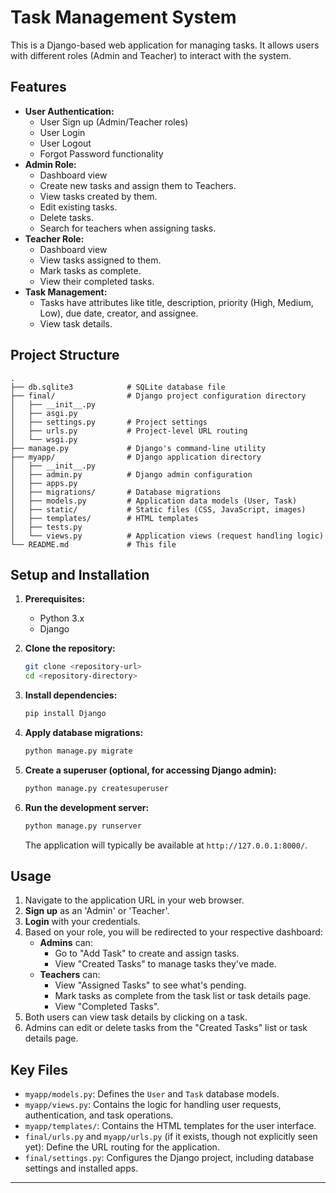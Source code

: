 # Task Management System

This is a Django-based web application for managing tasks. It allows users with different roles (Admin and Teacher) to interact with the system.

## Features

- **User Authentication:**
  - User Sign up (Admin/Teacher roles)
  - User Login
  - User Logout
  - Forgot Password functionality
- **Admin Role:**
  - Dashboard view
  - Create new tasks and assign them to Teachers.
  - View tasks created by them.
  - Edit existing tasks.
  - Delete tasks.
  - Search for teachers when assigning tasks.
- **Teacher Role:**
  - Dashboard view
  - View tasks assigned to them.
  - Mark tasks as complete.
  - View their completed tasks.
- **Task Management:**
  - Tasks have attributes like title, description, priority (High, Medium, Low), due date, creator, and assignee.
  - View task details.

## Project Structure

```
.
├── db.sqlite3            # SQLite database file
├── final/                # Django project configuration directory
│   ├── __init__.py
│   ├── asgi.py
│   ├── settings.py       # Project settings
│   ├── urls.py           # Project-level URL routing
│   └── wsgi.py
├── manage.py             # Django's command-line utility
├── myapp/                # Django application directory
│   ├── __init__.py
│   ├── admin.py          # Django admin configuration
│   ├── apps.py
│   ├── migrations/       # Database migrations
│   ├── models.py         # Application data models (User, Task)
│   ├── static/           # Static files (CSS, JavaScript, images)
│   ├── templates/        # HTML templates
│   ├── tests.py
│   └── views.py          # Application views (request handling logic)
└── README.md             # This file
```

## Setup and Installation

1.  **Prerequisites:**

    - Python 3.x
    - Django

2.  **Clone the repository:**

    ```bash
    git clone <repository-url>
    cd <repository-directory>
    ```

3.  **Install dependencies:**

    ```bash
    pip install Django
    ```

4.  **Apply database migrations:**

    ```bash
    python manage.py migrate
    ```

5.  **Create a superuser (optional, for accessing Django admin):**

    ```bash
    python manage.py createsuperuser
    ```

6.  **Run the development server:**
    ```bash
    python manage.py runserver
    ```
    The application will typically be available at `http://127.0.0.1:8000/`.

## Usage

1.  Navigate to the application URL in your web browser.
2.  **Sign up** as an 'Admin' or 'Teacher'.
3.  **Login** with your credentials.
4.  Based on your role, you will be redirected to your respective dashboard:
    - **Admins** can:
      - Go to "Add Task" to create and assign tasks.
      - View "Created Tasks" to manage tasks they've made.
    - **Teachers** can:
      - View "Assigned Tasks" to see what's pending.
      - Mark tasks as complete from the task list or task details page.
      - View "Completed Tasks".
5.  Both users can view task details by clicking on a task.
6.  Admins can edit or delete tasks from the "Created Tasks" list or task details page.

## Key Files

- `myapp/models.py`: Defines the `User` and `Task` database models.
- `myapp/views.py`: Contains the logic for handling user requests, authentication, and task operations.
- `myapp/templates/`: Contains the HTML templates for the user interface.
- `final/urls.py` and `myapp/urls.py` (if it exists, though not explicitly seen yet): Define the URL routing for the application.
- `final/settings.py`: Configures the Django project, including database settings and installed apps.

---
